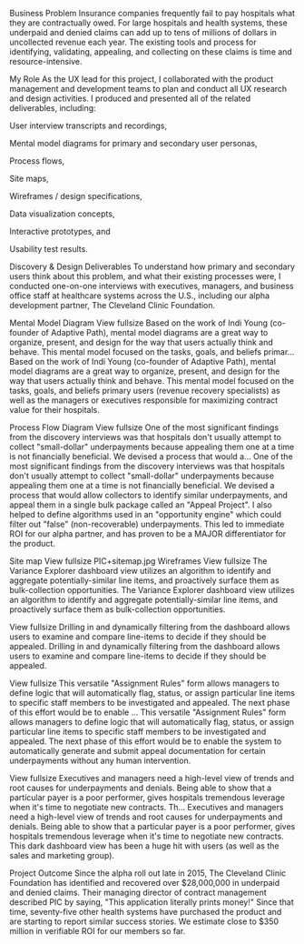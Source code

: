 Business Problem
Insurance companies frequently fail to pay hospitals what they are contractually owed.  For large hospitals and health systems, these underpaid and denied claims can add up to tens of millions of dollars in uncollected revenue each year.  The existing tools and process for identifying, validating, appealing, and collecting on these claims is time and resource-intensive. 

My Role
As the UX lead for this project, I collaborated with the product management and development teams to plan and conduct all UX research and design activities.  I produced and presented all of the related deliverables, including:

User interview transcripts and recordings,

Mental model diagrams for primary and secondary user personas,

Process flows,

Site maps,

Wireframes / design specifications,

Data visualization concepts,

Interactive prototypes, and

Usability test results.

Discovery & Design Deliverables
To understand how primary and secondary users think about this problem, and what their existing processes were, I conducted one-on-one interviews with executives, managers, and business office staff at healthcare systems across the U.S., including our alpha development partner, The Cleveland Clinic Foundation.

Mental Model Diagram
View fullsize
Based on the work of Indi Young (co-founder of Adaptive Path), mental model diagrams are a great way to organize, present, and design for the way that users actually think and behave. This mental model focused on the tasks, goals, and beliefs primar…
Based on the work of Indi Young (co-founder of Adaptive Path), mental model diagrams are a great way to organize, present, and design for the way that users actually think and behave. This mental model focused on the tasks, goals, and beliefs primary users (revenue recovery specialists) as well as the managers or executives responsible for maximizing contract value for their hospitals.

Process Flow Diagram
View fullsize
One of the most significant findings from the discovery interviews was that hospitals don't usually attempt to collect "small-dollar" underpayments because appealing them one at a time is not financially beneficial. We devised a process that would a…
One of the most significant findings from the discovery interviews was that hospitals don't usually attempt to collect "small-dollar" underpayments because appealing them one at a time is not financially beneficial. We devised a process that would allow collectors to identify similar underpayments, and appeal them in a single bulk package called an "Appeal Project". I also helped to define algorithms used in an "opportunity engine" which could filter out "false" (non-recoverable) underpayments. This led to immediate ROI for our alpha partner, and has proven to be a MAJOR differentiator for the product.

Site map
View fullsize
PIC+sitemap.jpg
Wireframes
View fullsize
The Variance Explorer dashboard view utilizes an algorithm to identify and aggregate potentially-similar line items, and proactively surface them as bulk-collection opportunities.
The Variance Explorer dashboard view utilizes an algorithm to identify and aggregate potentially-similar line items, and proactively surface them as bulk-collection opportunities.

View fullsize
Drilling in and dynamically filtering from the dashboard allows users to examine and compare line-items to decide if they should be appealed.
Drilling in and dynamically filtering from the dashboard allows users to examine and compare line-items to decide if they should be appealed.

View fullsize
This versatile "Assignment Rules" form allows managers to define logic that will automatically flag, status, or assign particular line items to specific staff members to be investigated and appealed. The next phase of this effort would be to enable …
This versatile "Assignment Rules" form allows managers to define logic that will automatically flag, status, or assign particular line items to specific staff members to be investigated and appealed. The next phase of this effort would be to enable the system to automatically generate and submit appeal documentation for certain underpayments without any human intervention.

View fullsize
Executives and managers need a high-level view of trends and root causes for underpayments and denials. Being able to show that a particular payer is a poor performer, gives hospitals tremendous leverage when it's time to negotiate new contracts. Th…
Executives and managers need a high-level view of trends and root causes for underpayments and denials. Being able to show that a particular payer is a poor performer, gives hospitals tremendous leverage when it's time to negotiate new contracts. This dark dashboard view has been a huge hit with users (as well as the sales and marketing group).

Project Outcome
Since the alpha roll out late in 2015, The Cleveland Clinic Foundation has identified and recovered over $28,000,000 in underpaid and denied claims.  Their managing director of contract management described PIC by saying, "This application literally prints money!"  Since that time, seventy-five other health systems have purchased the product and are starting to report similar success stories.  We estimate close to $350 million in verifiable ROI for our members so far.